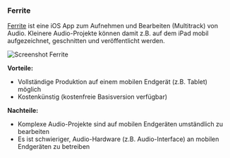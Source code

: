 ### Ferrite

[Ferrite](https://www.wooji-juice.com/products/ferrite) ist eine iOS App zum Aufnehmen und Bearbeiten (Multitrack) von Audio. Kleinere Audio-Projekte können damit z.B. auf dem iPad mobil aufgezeichnet, geschnitten und veröffentlicht werden.

![Screenshot Ferrite](./images/screenshot-ferrite.png) 

**Vorteile:**

* Vollständige Produktion auf einem mobilen Endgerät (z.B. Tablet) möglich
* Kostenkünstig (kostenfreie Basisversion verfügbar)

**Nachteile:**

* Komplexe Audio-Projekte sind auf mobilen Endgeräten umständlich zu bearbeiten
* Es ist schwieriger, Audio-Hardware (z.B. Audio-Interface) an mobilen Endgeräten zu betreiben
